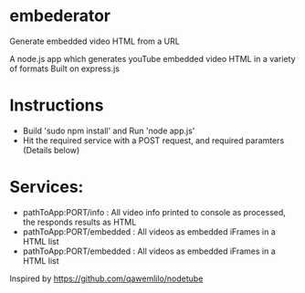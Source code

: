 # embederator
Generate embedded video HTML from a URL

A node.js app which generates youTube embedded video HTML in a variety of formats
Built on express.js

# Instructions

- Build 'sudo npm install' and Run 'node app.js'
- Hit the required service with a POST request, and required paramters (Details below)

# Services:

- pathToApp:PORT/info : All video info printed to console as processed, the responds results as HTML
- pathToApp:PORT/embedded : All videos as embedded iFrames in a HTML list
- pathToApp:PORT/embedded : All videos as embedded iFrames in a HTML list

Inspired by https://github.com/qawemlilo/nodetube 